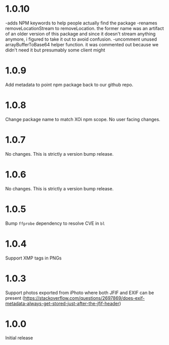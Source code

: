 # 1.0.10

-adds NPM keywords to help people actually find the package
-renames removeLocationStream to removeLocation. the former name was an artifact of an older version of this package and since it doesn't stream anything anymore, i figured to take it out to avoid confusion.
-uncomment unused arrayBufferToBase64 helper function. it was commented out because we didn't need it but presumably some client might

# 1.0.9

Add metadata to point npm package back to our github repo.

# 1.0.8

Change package name to match XOi npm scope. No user facing changes.

# 1.0.7

No changes. This is strictly a version bump release.

# 1.0.6

No changes. This is strictly a version bump release.

# 1.0.5

Bump `ffprobe` dependency to resolve CVE in `bl`

# 1.0.4

Support XMP tags in PNGs

# 1.0.3

Support photos exported from iPhoto where both JFIF and EXIF can be present (https://stackoverflow.com/questions/2697869/does-exif-metadata-always-get-stored-just-after-the-jfif-header)

# 1.0.0

Initial release
